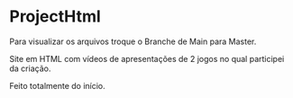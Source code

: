 # ProjectHtml

Para visualizar os arquivos troque o Branche de Main para Master.

Site em HTML com vídeos de apresentações de 2 jogos no qual participei da criação. 

Feito totalmente do início.
